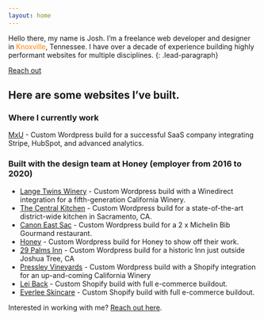 ```yaml
---
layout: home
---
```

Hello there, my name is Josh. I’m a freelance web developer and designer in <span style="color:#ff8200;">Knoxville</span>, Tennessee. I have over a decade of experience building highly performant websites for multiple disciplines.
{: .lead-paragraph}

[Reach out](mailto:hello@joshre.com)

## Here are some websites I’ve built.

### Where I currently work
[MxU](https://getmxu.com/features) - Custom Wordpress build for a successful SaaS company integrating Stripe, HubSpot, and advanced analytics.

### Built with the design team at Honey (employer from 2016 to 2020)
* [Lange Twins Winery](https://langetwins.com/) - Custom Wordpress build with a Winedirect integration for a fifth-generation California Winery.
* [The Central Kitchen](https://thecentralkitchen.org/) - Custom Wordpress build for a state-of-the-art district-wide kitchen in Sacramento, CA.
* [Canon East Sac](https://canoneastsac.com/) - Custom Wordpress build for a 2 x Michelin Bib Gourmand restaurant.
* [Honey](https://workbyhoney.com/) - Custom Wordpress build for Honey to show off their work.
* [29 Palms Inn](https://29palmsinn.com/) - Custom Wordpress build for a historic Inn just outside Joshua Tree, CA
* [Pressley Vineyards](https://pressleyvineyards.com/) - Custom Wordpress build with a Shopify integration for an up-and-coming California Winery
* [Lei Back](https://drinkleiback.com/) - Custom Shopify build with full e-commerce buildout.
* [Everlee Skincare](https://everleeskincare.shop/) - Custom Shopify build with full e-commerce buildout.

Interested in working with me? [Reach out here](mailto:hello@joshre.com).
